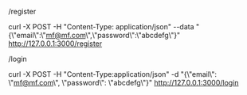 /register

curl -X POST -H "Content-Type: application/json" --data "{\\"email\\":\\"mf@mf.com\\",\\"password\\":\\"abcdefg\\"}" http://127.0.0.1:3000/register

/login

curl -X POST -H "Content-Type:application/json" -d "{\\"email\\": \\"mf@mf.com\\", \\"password\\": \\"abcdefg\\"}" http://127.0.0.1:3000/login
